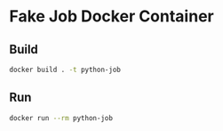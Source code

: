 # Fake Job Docker Container

## Build

```bash
docker build . -t python-job
```

## Run

```bash
docker run --rm python-job
```
